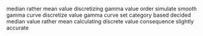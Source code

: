median rather mean value discretizing gamma value order simulate smooth gamma curve discretize value gamma curve set category based decided median value rather mean calculating discrete value consequence slightly accurate